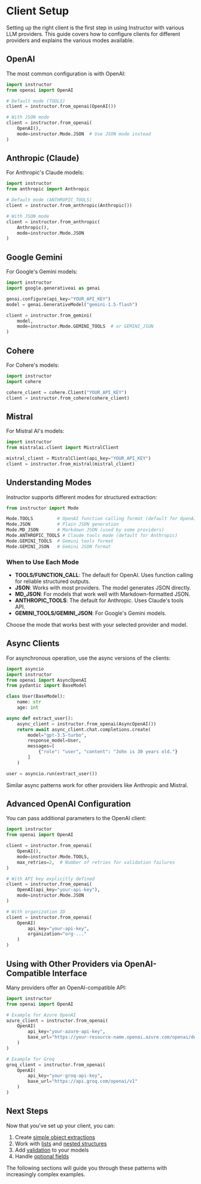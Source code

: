 # Client Setup

Setting up the right client is the first step in using Instructor with various LLM providers. This guide covers how to configure clients for different providers and explains the various modes available.

## OpenAI

The most common configuration is with OpenAI:

```python
import instructor
from openai import OpenAI

# Default mode (TOOLS)
client = instructor.from_openai(OpenAI())

# With JSON mode
client = instructor.from_openai(
    OpenAI(),
    mode=instructor.Mode.JSON  # Use JSON mode instead
)
```

## Anthropic (Claude)

For Anthropic's Claude models:

```python
import instructor
from anthropic import Anthropic

# Default mode (ANTHROPIC_TOOLS)
client = instructor.from_anthropic(Anthropic())

# With JSON mode
client = instructor.from_anthropic(
    Anthropic(),
    mode=instructor.Mode.JSON
)
```

## Google Gemini

For Google's Gemini models:

```python
import instructor
import google.generativeai as genai

genai.configure(api_key="YOUR_API_KEY")
model = genai.GenerativeModel("gemini-1.5-flash")

client = instructor.from_gemini(
    model,
    mode=instructor.Mode.GEMINI_TOOLS  # or GEMINI_JSON
)
```

## Cohere

For Cohere's models:

```python
import instructor
import cohere

cohere_client = cohere.Client("YOUR_API_KEY")
client = instructor.from_cohere(cohere_client)
```

## Mistral

For Mistral AI's models:

```python
import instructor
from mistralai.client import MistralClient

mistral_client = MistralClient(api_key="YOUR_API_KEY")
client = instructor.from_mistral(mistral_client)
```

## Understanding Modes

Instructor supports different modes for structured extraction:

```python
from instructor import Mode

Mode.TOOLS         # OpenAI function calling format (default for OpenAI)
Mode.JSON          # Plain JSON generation
Mode.MD_JSON       # Markdown JSON (used by some providers)
Mode.ANTHROPIC_TOOLS # Claude tools mode (default for Anthropic)
Mode.GEMINI_TOOLS  # Gemini tools format
Mode.GEMINI_JSON   # Gemini JSON format
```

### When to Use Each Mode

- **TOOLS/FUNCTION_CALL**: The default for OpenAI. Uses function calling for reliable structured outputs.
- **JSON**: Works with most providers. The model generates JSON directly.
- **MD_JSON**: For models that work well with Markdown-formatted JSON.
- **ANTHROPIC_TOOLS**: The default for Anthropic. Uses Claude's tools API.
- **GEMINI_TOOLS/GEMINI_JSON**: For Google's Gemini models.

Choose the mode that works best with your selected provider and model.

## Async Clients

For asynchronous operation, use the async versions of the clients:

```python
import asyncio
import instructor
from openai import AsyncOpenAI
from pydantic import BaseModel

class User(BaseModel):
    name: str
    age: int

async def extract_user():
    async_client = instructor.from_openai(AsyncOpenAI())
    return await async_client.chat.completions.create(
        model="gpt-3.5-turbo",
        response_model=User,
        messages=[
            {"role": "user", "content": "John is 30 years old."}
        ]
    )

user = asyncio.run(extract_user())
```

Similar async patterns work for other providers like Anthropic and Mistral.

## Advanced OpenAI Configuration

You can pass additional parameters to the OpenAI client:

```python
import instructor
from openai import OpenAI

client = instructor.from_openai(
    OpenAI(),
    mode=instructor.Mode.TOOLS,
    max_retries=2,  # Number of retries for validation failures
)

# With API key explicitly defined
client = instructor.from_openai(
    OpenAI(api_key="your-api-key"),
    mode=instructor.Mode.JSON
)

# With organization ID
client = instructor.from_openai(
    OpenAI(
        api_key="your-api-key",
        organization="org-..."
    )
)
```

## Using with Other Providers via OpenAI-Compatible Interface

Many providers offer an OpenAI-compatible API:

```python
import instructor
from openai import OpenAI

# Example for Azure OpenAI
azure_client = instructor.from_openai(
    OpenAI(
        api_key="your-azure-api-key",
        base_url="https://your-resource-name.openai.azure.com/openai/deployments/your-deployment-name"
    )
)

# Example for Groq
groq_client = instructor.from_openai(
    OpenAI(
        api_key="your-groq-api-key",
        base_url="https://api.groq.com/openai/v1"
    )
)
```

## Next Steps

Now that you've set up your client, you can:

1. Create [simple object extractions](../patterns/simple_object.md)
2. Work with [lists](../patterns/list_extraction.md) and [nested structures](../patterns/nested_structure.md)
3. Add [validation](../validation/basics.md) to your models
4. Handle [optional fields](../patterns/optional_fields.md)

The following sections will guide you through these patterns with increasingly complex examples. 
